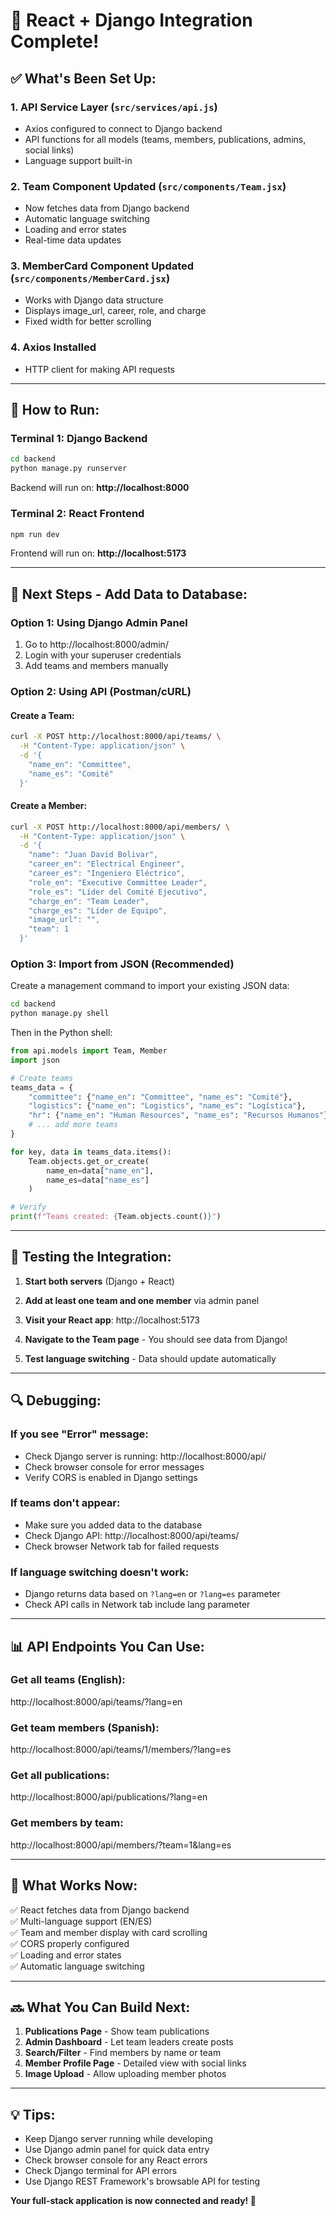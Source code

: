 # 🎉 React + Django Integration Complete!

## ✅ What's Been Set Up:

### 1. **API Service Layer** (`src/services/api.js`)

- Axios configured to connect to Django backend
- API functions for all models (teams, members, publications, admins, social links)
- Language support built-in

### 2. **Team Component Updated** (`src/components/Team.jsx`)

- Now fetches data from Django backend
- Automatic language switching
- Loading and error states
- Real-time data updates

### 3. **MemberCard Component Updated** (`src/components/MemberCard.jsx`)

- Works with Django data structure
- Displays image_url, career, role, and charge
- Fixed width for better scrolling

### 4. **Axios Installed**

- HTTP client for making API requests

---

## 🚀 How to Run:

### Terminal 1: Django Backend

```bash
cd backend
python manage.py runserver
```

Backend will run on: **http://localhost:8000**

### Terminal 2: React Frontend

```bash
npm run dev
```

Frontend will run on: **http://localhost:5173**

---

## 📝 Next Steps - Add Data to Database:

### Option 1: Using Django Admin Panel

1. Go to http://localhost:8000/admin/
2. Login with your superuser credentials
3. Add teams and members manually

### Option 2: Using API (Postman/cURL)

#### Create a Team:

```bash
curl -X POST http://localhost:8000/api/teams/ \
  -H "Content-Type: application/json" \
  -d '{
    "name_en": "Committee",
    "name_es": "Comité"
  }'
```

#### Create a Member:

```bash
curl -X POST http://localhost:8000/api/members/ \
  -H "Content-Type: application/json" \
  -d '{
    "name": "Juan David Bolivar",
    "career_en": "Electrical Engineer",
    "career_es": "Ingeniero Eléctrico",
    "role_en": "Executive Committee Leader",
    "role_es": "Líder del Comité Ejecutivo",
    "charge_en": "Team Leader",
    "charge_es": "Líder de Equipo",
    "image_url": "",
    "team": 1
  }'
```

### Option 3: Import from JSON (Recommended)

Create a management command to import your existing JSON data:

```bash
cd backend
python manage.py shell
```

Then in the Python shell:

```python
from api.models import Team, Member
import json

# Create teams
teams_data = {
    "committee": {"name_en": "Committee", "name_es": "Comité"},
    "logistics": {"name_en": "Logistics", "name_es": "Logística"},
    "hr": {"name_en": "Human Resources", "name_es": "Recursos Humanos"},
    # ... add more teams
}

for key, data in teams_data.items():
    Team.objects.get_or_create(
        name_en=data["name_en"],
        name_es=data["name_es"]
    )

# Verify
print(f"Teams created: {Team.objects.count()}")
```

---

## 🧪 Testing the Integration:

1. **Start both servers** (Django + React)

2. **Add at least one team and one member** via admin panel

3. **Visit your React app**: http://localhost:5173

4. **Navigate to the Team page** - You should see data from Django!

5. **Test language switching** - Data should update automatically

---

## 🔍 Debugging:

### If you see "Error" message:

- Check Django server is running: http://localhost:8000/api/
- Check browser console for error messages
- Verify CORS is enabled in Django settings

### If teams don't appear:

- Make sure you added data to the database
- Check Django API: http://localhost:8000/api/teams/
- Check browser Network tab for failed requests

### If language switching doesn't work:

- Django returns data based on `?lang=en` or `?lang=es` parameter
- Check API calls in Network tab include lang parameter

---

## 📊 API Endpoints You Can Use:

### Get all teams (English):

http://localhost:8000/api/teams/?lang=en

### Get team members (Spanish):

http://localhost:8000/api/teams/1/members/?lang=es

### Get all publications:

http://localhost:8000/api/publications/?lang=en

### Get members by team:

http://localhost:8000/api/members/?team=1&lang=es

---

## 🎯 What Works Now:

✅ React fetches data from Django backend  
✅ Multi-language support (EN/ES)  
✅ Team and member display with card scrolling  
✅ CORS properly configured  
✅ Loading and error states  
✅ Automatic language switching

---

## 🔜 What You Can Build Next:

1. **Publications Page** - Show team publications
2. **Admin Dashboard** - Let team leaders create posts
3. **Search/Filter** - Find members by name or team
4. **Member Profile Page** - Detailed view with social links
5. **Image Upload** - Allow uploading member photos

---

## 💡 Tips:

- Keep Django server running while developing
- Use Django admin panel for quick data entry
- Check browser console for any React errors
- Check Django terminal for API errors
- Use Django REST Framework's browsable API for testing

**Your full-stack application is now connected and ready! 🚀**
